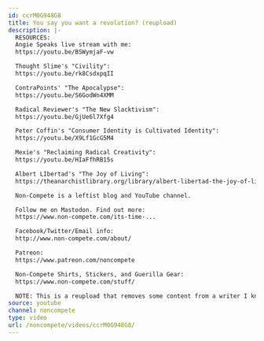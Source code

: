 ```yaml
---
id: ccrM0G948G8
title: You say you want a revolution? (reupload)
description: |-
  RESOURCES:
  Angie Speaks live stream with me:
  https://youtu.be/BSWymjaF-vw

  Thought Slime's "Civility":
  https://youtu.be/rk8CsdxpqII

  ContraPoints' "The Apocalypse":
  https://youtu.be/S6GodWn4XMM

  Radical Reviewer's "The New Slacktivism":
  https://youtu.be/GjUe6l7Xfg4

  Peter Coffin's "Consumer Identity is Cultivated Identity":
  https://youtu.be/X9Lf1GcG5M4

  Mexie's "Reclaiming Radical Creativity":
  https://youtu.be/HIaFfhRB15s

  Albert LIbertad's "The Joy of Living":
  https://theanarchistlibrary.org/library/albert-libertad-the-joy-of-life

  Non-Compete is a leftist blog and YouTube channel.

  Follow me on Mastodon. Find out more:
  https://www.non-compete.com/its-time-...

  Facebook/Twitter/Email info:
  http://www.non-compete.com/about/

  Patreon:
  https://www.patreon.com/noncompete

  Non-Compete Shirts, Stickers, and Guerilla Gear:
  https://www.non-compete.com/stuff/

  NOTE: This is a reupload that removes some content from a writer I know longer feel comfortable platforming.
source: youtube
channel: noncompete
type: video
url: /noncompete/videos/ccrM0G948G8/
---
```


